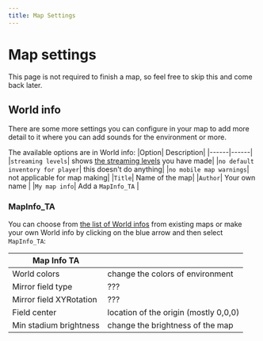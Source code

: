 ```yaml
---
title: Map Settings
---
```

# Map settings

This page is not required to finish a map, so feel free to skip this and come back later.

## World info

There are some more settings you can configure in your map to add more detail to it where you can add sounds for the environment or more. 

The available options are in World info:
|Option| Description|
|------|------|
|`streaming levels`| shows [the streaming levels]() you have made|
|`no default inventory for player`| this doesn't do anything|
|`no mobile map warnings`| not applicable for map making|
|`Title`| Name of the map|
|`Author`| Your own name |
|`My map info`| Add a `MapInfo_TA` |

### MapInfo_TA

You can choose from [the list of World infos]() from existing maps or make your own World info by clicking on the blue arrow and then select `MapInfo_TA`:

| Map Info TA | |
|-------|-----|
|World colors| change the colors of environment|
|Mirror field type| ??? |
|Mirror field XYRotation| ??? |
|Field center| location of the origin (mostly 0,0,0)|
|Min stadium brightness| change the brightness of the map|

<!-- |Auto cam| |
|------|-----|
| | |

|Spectator| |
|------|------|
| | |

|Sound| |
|------|------|
| arena sound settings |plays sound when a certain event happens. You can choose from one of [the existing arena sound settings]() | -->

